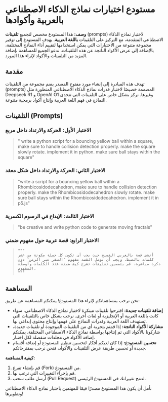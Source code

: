 # مستودع اختبارات نماذج الذكاء الاصطناعي بالعربية وأكوادها

**وصف:**  هذا المستودع مخصص لتجميع **تلقينات** (prompts) لاختبار نماذج الذكاء الاصطناعي المتقدمة، مع التركيز على التلقينات **باللغة العربية**. يهدف المستودع إلى توفير مجموعة متنوعة من الاختبارات التي يمكن استخدامها لتقييم أداء النماذج المختلفة، بالإضافة إلى عرض الأكواد الناتجة عن هذه التلقينات. ندعو الجميع للمساهمة بإضافة المزيد من التلقينات والأكواد لإثراء هذا المورد.

## مقدمة

تهدف هذه المبادرة إلى إنشاء مورد مفتوح المصدر يضم مجموعة من التلقينات (prompts) المصممة خصيصًا لاختبار قدرات نماذج الذكاء الاصطناعي المتطورة مثل Deepseek R1 و OpenAI O1 وغيرها.  نركز بشكل خاص على التلقينات التي تتحدى النماذج في فهم اللغة العربية وإنتاج أكواد برمجية متنوعة.

## التلقينات (Prompts)

### الاختبار الأول: الحركة والارتداد داخل مربع

> " write a python script for a bouncing yellow ball within a square, make sure to handle collision detection properly. make the square slowly rotate. implement it in python. make sure ball stays within the square"

### الاختبار الثاني: الحركة والارتداد داخل شكل معقد

> "write a script for a bouncing yellow ball within a Rhombicosidodecahedron, make sure to handle collision detection properly. make the Rhombicosidodecahedron slowly rotate. make sure ball stays within the Rhombicosidodecahedron. implement it in p5.js"

### الاختبار الثالث: الإبداع في الرسوم الكسرية

> "be creative and write python code to generate moving fractals"

### الاختبار الرابع: قصة عربية حول مفهوم ضمني

> ```
> """
> أنشئ قصة بالعربي الفصيح حيث يجب أن تكون كل جملة مكونة من عشر كلمات بالضبط، ويجب أن توصل القصة مفهوم 'السفر عبر الزمن' دون ذكره مباشرة. قم بتضمين تعليقات تشرح كيف ضمنت عدد الكلمات وأوصلت المفهوم.
> """
> ```




## المساهمة

نحن نرحب بمساهماتكم لإثراء هذا المستودع! يمكنكم المساهمة عن طريق:

*   **إضافة تلقينات جديدة:**  اقترحوا تلقينات مبتكرة لاختبار نماذج الذكاء الاصطناعي، سواء كانت باللغة العربية أو الإنجليزية أو لغات أخرى. نرحب بشكل خاص بالتلقينات التي تستهدف اللغة العربية وقدرات النماذج على فهمها وإنتاج محتوى إبداعي بها.
*   **مشاركة الأكواد الناتجة:** إذا قمتم بتجربة أي من التلقينات الموجودة أو تلقينات جديدة، شاركونا بالأكواد التي تم إنتاجها بواسطة نماذج الذكاء الاصطناعي المختلفة. يمكنكم إضافة الأكواد في مجلدات منفصلة لكل اختبار.
*   **تحسين المستودع:**  إذا كان لديكم أفكار لتحسين تنظيم المستودع أو إضافة أقسام جديدة أو تحسين طريقة عرض التلقينات والأكواد، فنحن نرحب بمقترحاتكم.

**كيفية المساهمة:**

1.  قم بإنشاء تفرع (Fork) من المستودع.
2.  قم بإجراء التغييرات التي ترغب بها.
3.  أرسل طلب سحب (Pull Request) لدمج تغييراتك في المستودع الرئيسي.

نأمل أن يكون هذا المستودع مصدرًا قيمًا للمهتمين باختبار نماذج الذكاء الاصطناعي وتطويرها!

